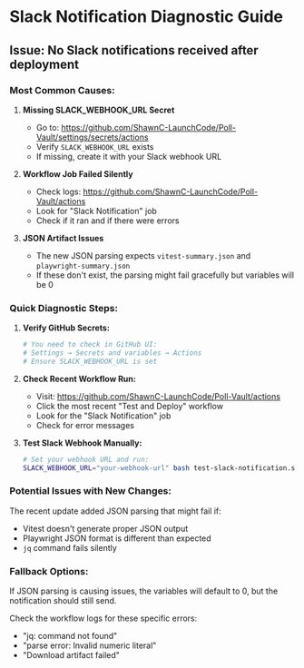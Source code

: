# Slack Notification Diagnostic Guide

## Issue: No Slack notifications received after deployment

### Most Common Causes:

1. **Missing SLACK_WEBHOOK_URL Secret**
   - Go to: https://github.com/ShawnC-LaunchCode/Poll-Vault/settings/secrets/actions
   - Verify `SLACK_WEBHOOK_URL` exists
   - If missing, create it with your Slack webhook URL

2. **Workflow Job Failed Silently**
   - Check logs: https://github.com/ShawnC-LaunchCode/Poll-Vault/actions
   - Look for "Slack Notification" job
   - Check if it ran and if there were errors

3. **JSON Artifact Issues**
   - The new JSON parsing expects `vitest-summary.json` and `playwright-summary.json`
   - If these don't exist, the parsing might fail gracefully but variables will be 0

### Quick Diagnostic Steps:

1. **Verify GitHub Secrets:**
   ```bash
   # You need to check in GitHub UI:
   # Settings → Secrets and variables → Actions
   # Ensure SLACK_WEBHOOK_URL is set
   ```

2. **Check Recent Workflow Run:**
   - Visit: https://github.com/ShawnC-LaunchCode/Poll-Vault/actions
   - Click the most recent "Test and Deploy" workflow
   - Look for the "Slack Notification" job
   - Check for error messages

3. **Test Slack Webhook Manually:**
   ```bash
   # Set your webhook URL and run:
   SLACK_WEBHOOK_URL="your-webhook-url" bash test-slack-notification.sh
   ```

### Potential Issues with New Changes:

The recent update added JSON parsing that might fail if:
- Vitest doesn't generate proper JSON output
- Playwright JSON format is different than expected
- `jq` command fails silently

### Fallback Options:

If JSON parsing is causing issues, the variables will default to 0, but the notification should still send.

Check the workflow logs for these specific errors:
- "jq: command not found"
- "parse error: Invalid numeric literal"
- "Download artifact failed"
